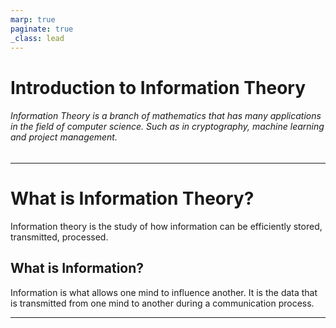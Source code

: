 ```yaml
---
marp: true
paginate: true
_class: lead
---
```


# Introduction to Information Theory

###### Information Theory is a branch of mathematics that has many applications in the field of computer science. Such as in cryptography, machine learning and project management.

---

# What is Information Theory?

Information theory is the study of how information can be efficiently stored, transmitted, processed.

## What is Information?

Information is what allows one mind to influence another. It is the data that is transmitted from one mind to another during a communication process.

---